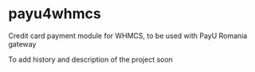 # payu4whmcs

Credit card payment module for WHMCS, to be used with PayU Romania gateway


To add history and description of the project soon

